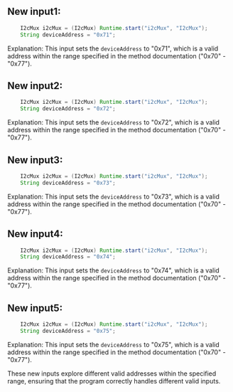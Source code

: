 ## New input1:
```java
    I2cMux i2cMux = (I2cMux) Runtime.start("i2cMux", "I2cMux");
    String deviceAddress = "0x71";
```
Explanation: This input sets the `deviceAddress` to "0x71", which is a valid address within the range specified in the method documentation ("0x70" - "0x77").

## New input2:
```java
    I2cMux i2cMux = (I2cMux) Runtime.start("i2cMux", "I2cMux");
    String deviceAddress = "0x72";
```
Explanation: This input sets the `deviceAddress` to "0x72", which is a valid address within the range specified in the method documentation ("0x70" - "0x77").

## New input3:
```java
    I2cMux i2cMux = (I2cMux) Runtime.start("i2cMux", "I2cMux");
    String deviceAddress = "0x73";
```
Explanation: This input sets the `deviceAddress` to "0x73", which is a valid address within the range specified in the method documentation ("0x70" - "0x77").

## New input4:
```java
    I2cMux i2cMux = (I2cMux) Runtime.start("i2cMux", "I2cMux");
    String deviceAddress = "0x74";
```
Explanation: This input sets the `deviceAddress` to "0x74", which is a valid address within the range specified in the method documentation ("0x70" - "0x77").

## New input5:
```java
    I2cMux i2cMux = (I2cMux) Runtime.start("i2cMux", "I2cMux");
    String deviceAddress = "0x75";
```
Explanation: This input sets the `deviceAddress` to "0x75", which is a valid address within the range specified in the method documentation ("0x70" - "0x77").

These new inputs explore different valid addresses within the specified range, ensuring that the program correctly handles different valid inputs.